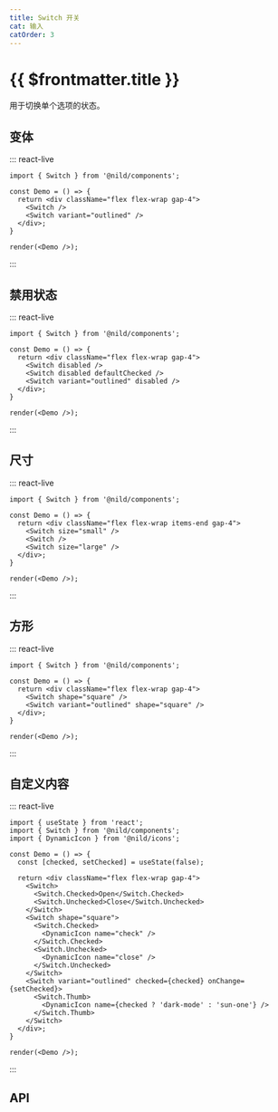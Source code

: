 ```yaml
---
title: Switch 开关
cat: 输入
catOrder: 3
---
```


# {{ $frontmatter.title }}

用于切换单个选项的状态。

## 变体

::: react-live
```tsx
import { Switch } from '@nild/components';

const Demo = () => {
  return <div className="flex flex-wrap gap-4">
    <Switch />
    <Switch variant="outlined" />
  </div>;
}

render(<Demo />);
```
:::

## 禁用状态

::: react-live
```tsx
import { Switch } from '@nild/components';

const Demo = () => {
  return <div className="flex flex-wrap gap-4">
    <Switch disabled />
    <Switch disabled defaultChecked />
    <Switch variant="outlined" disabled />
  </div>;
}

render(<Demo />);
```
:::

## 尺寸

::: react-live
```tsx
import { Switch } from '@nild/components';

const Demo = () => {
  return <div className="flex flex-wrap items-end gap-4">
    <Switch size="small" />
    <Switch />
    <Switch size="large" />
  </div>;
}

render(<Demo />);
```
:::

## 方形

::: react-live
```tsx
import { Switch } from '@nild/components';

const Demo = () => {
  return <div className="flex flex-wrap gap-4">
    <Switch shape="square" />
    <Switch variant="outlined" shape="square" />
  </div>;
}

render(<Demo />);
```
:::

## 自定义内容

::: react-live
```tsx
import { useState } from 'react';
import { Switch } from '@nild/components';
import { DynamicIcon } from '@nild/icons';

const Demo = () => {
  const [checked, setChecked] = useState(false);

  return <div className="flex flex-wrap gap-4">
    <Switch>
      <Switch.Checked>Open</Switch.Checked>
      <Switch.Unchecked>Close</Switch.Unchecked>
    </Switch>
    <Switch shape="square">
      <Switch.Checked>
        <DynamicIcon name="check" />
      </Switch.Checked>
      <Switch.Unchecked>
        <DynamicIcon name="close" />
      </Switch.Unchecked>
    </Switch>
    <Switch variant="outlined" checked={checked} onChange={setChecked}>
      <Switch.Thumb>
        <DynamicIcon name={checked ? 'dark-mode' : 'sun-one'} />
      </Switch.Thumb>
    </Switch>
  </div>;
}

render(<Demo />);
```
:::

## API

<!--@include: ../../../../packages/components/src/switch/API.zh-CN.md-->
